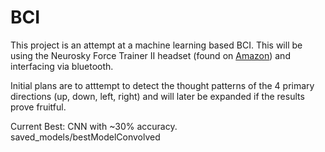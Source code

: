 # BCI

This project is an attempt at a machine learning based BCI. 
This will be using the Neurosky Force Trainer II headset (found on [Amazon](https://www.amazon.com/Science-Trainer-Brain-Sensing-Hologram-Electronic/dp/B00X5CCDYQ)) and interfacing via bluetooth.

Initial plans are to atttempt to detect the thought patterns of the 4 primary directions (up, down, left, right) and will later be expanded if the results prove fruitful.


Current Best: CNN with ~30% accuracy.
    saved_models/bestModelConvolved